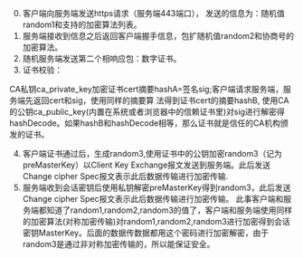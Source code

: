 

0. 客户端向服务端发送https请求（服务端443端口）， 发送的信息为：随机值random1和支持的加密算法列表。
1. 服务端接收到信息之后返回客户端握手信息，包扩随机值random2和协商号的加密算法。
2. 随机服务端发送第二个相响应包：数字证书。
3. 证书校验：

​       CA私钥ca_private_key加密证书cert摘要hashA=签名sig;客户端请求服务端，服务端先返回cert和sig，使用同样的摘要算 法得到证书cert的摘要hashB, 使用CA的公钥ca_public_key(内置在系统或者浏览器中的信赖证书里)对sig进行解密得hashDecode。如果hashB和hashDecode相等，那么证书就是信任的CA机构颁发的证书。

4. 客户端证书通过后，生成random3,使用证书中的公钥加密random3（记为preMasterKey）以Client Key Exchange报文发送到服务端。此后发送Change cipher Spec报文表示此后数据传输进行加密传输.
5. 服务端收到会话密钥后使用私钥解密preMasterKey得到random3，此后发送Change cipher Spec报文表示此后数据传输进行加密传输。 此事客户端和服务端都知道了random1,random2,random3的值了，客户端和服务端使用同样的加密算法(对称加密传输)对random1,random2,random3进行加密得到会话密钥MasterKey。后面的数据传数据都用这个密码进行加密解密，由于random3是通过非对称加密传输的，所以能保证安全。

